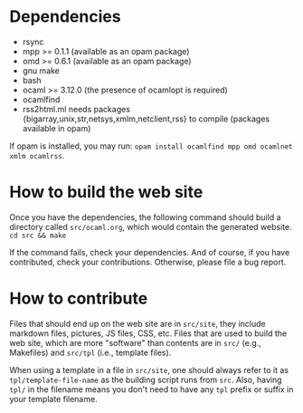 # Dependencies

  * rsync
  * mpp >= 0.1.1 (available as an opam package)
  * omd >= 0.6.1 (available as an opam package)
  * gnu make
  * bash
  * ocaml >= 3.12.0 (the presence of ocamlopt is required)
  * ocamlfind
  * rss2html.ml needs packages {bigarray,unix,str,netsys,xmlm,netclient,rss} to compile (packages available in opam)

If opam is installed, you may run: `opam install ocamlfind mpp omd ocamlnet xmlm ocamlrss`.

# How to build the web site

Once you have the dependencies, the following command should build a
directory called `src/ocaml.org`, which would contain the generated
website. `cd src && make`

If the command fails, check your dependencies. And of course, if you
have contributed, check your contributions. 
Otherwise, please file a bug report.

# How to contribute

Files that should end up on the web site are in `src/site`, they
include markdown files, pictures, JS files, CSS, etc.
Files that are used to build the web site, which are more "software"
than contents are in `src/` (e.g., Makefiles) and `src/tpl` (i.e.,
template files).

When using a template in a file in `src/site`, one should always refer
to it as `tpl/template-file-name` as the building script runs from
`src`. Also, having `tpl/` in the filename means you don't need to
have any `tpl` prefix or suffix in your template filename.

